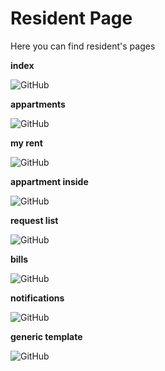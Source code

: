# Resident Page

Here you can find resident's pages


<p align="center">
  <p align="left"><b>index</b></p>
  <img alt="GitHub" src="/docs/Sketches/Resident/index.png">
  <p align="left"><b>appartments</b></p>
  <img alt="GitHub" src="/docs/Sketches/Resident/appartments.png">
  <p align="left"><b>my rent</b></p>
  <img alt="GitHub" src="/docs/Sketches/Resident/my_rent.png">
  <p align="left"><b>appartment inside</b></p>
  <img alt="GitHub" src="/docs/Sketches/Resident/view_appartments.png">
  <p align="left"><b>request list</b></p>
  <img alt="GitHub" src="/docs/Sketches/Resident/requests.png">
  <p align="left"><b>bills</b></p>
  <img alt="GitHub" src="/docs/Sketches/Resident/bills.png">
  <p align="left"><b>notifications</b></p>
  <img alt="GitHub" src="/docs/Sketches/Resident/notifications.png">
  <p align="left"><b>generic template</b></p>
  <img alt="GitHub" src="/docs/Sketches/Resident/generic_template.png">
</p>
